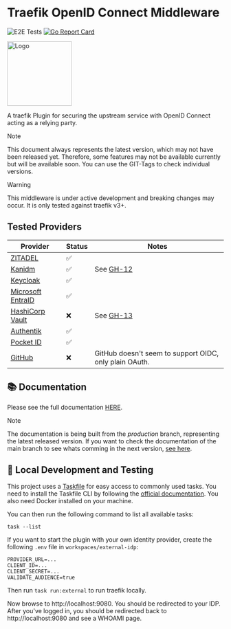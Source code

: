# Traefik OpenID Connect Middleware

![E2E Tests](https://img.shields.io/github/actions/workflow/status/sevensolutions/traefik-oidc-auth/.github%2Fworkflows%2Fe2e-tests.yml?logo=github&label=E2E%20Tests&color=green)
[![Go Report Card](https://goreportcard.com/badge/github.com/sevensolutions/traefik-oidc-auth)](https://goreportcard.com/report/github.com/sevensolutions/traefik-oidc-auth)

<p align="left" style="text-align:left;">
  <a href="https://github.com/sevensolutions/traefik-oidc-auth">
    <img alt="Logo" src=".assets/icon.png" width="150" />
  </a>
</p>

A traefik Plugin for securing the upstream service with OpenID Connect acting as a relying party.

> [!NOTE]
> This document always represents the latest version, which may not have been released yet.
> Therefore, some features may not be available currently but will be available soon.
> You can use the GIT-Tags to check individual versions.

> [!WARNING]
> This middleware is under active development and breaking changes may occur.
> It is only tested against traefik v3+.

## Tested Providers

| Provider | Status | Notes |
|---|---|---|
| [ZITADEL](https://zitadel.com/) | ✅ | |
| [Kanidm](https://github.com/kanidm/kanidm) | ✅ | See [GH-12](https://github.com/sevensolutions/traefik-oidc-auth/issues/12) |
| [Keycloak](https://github.com/kanidm/keycloak) | ✅ | |
| [Microsoft EntraID](https://learn.microsoft.com/de-de/entra/identity/) | ✅ | |
| [HashiCorp Vault](https://www.vaultproject.io/) | ❌ | See [GH-13](https://github.com/sevensolutions/traefik-oidc-auth/issues/13) |
| [Authentik](https://goauthentik.io/) | ✅ | |
| [Pocket ID](https://github.com/stonith404/pocket-id) | ✅ | |
| [GitHub](https://github.com) | ❌ | GitHub doesn't seem to support OIDC, only plain OAuth. |

## 📚 Documentation

Please see the full documentation [HERE](https://traefik-oidc-auth.sevensolutions.cc/).

> [!NOTE]
> The documentation is being built from the *production* branch, representing the latest released version.
> If you want to check the documentation of the main branch to see whats comming in the next version, [see here](https://main.traefik-oidc-auth.pages.dev/).

## 🧪 Local Development and Testing

This project uses a [Taskfile](https://taskfile.dev/) for easy access to commonly used tasks. You need to install the Taskfile CLI by following the [official documentation](https://taskfile.dev/installation/). You also need Docker installed on your machine.

You can then run the following command to list all available tasks:

```
task --list
```

If you want to start the plugin with your own identity provider, create the following `.env` file in `workspaces/external-idp`:

```
PROVIDER_URL=...
CLIENT_ID=...
CLIENT_SECRET=...
VALIDATE_AUDIENCE=true
```

Then run `task run:external` to run traefik locally.

Now browse to http://localhost:9080. You should be redirected to your IDP.
After you've logged in, you should be redirected back to http://localhost:9080 and see a WHOAMI page.
